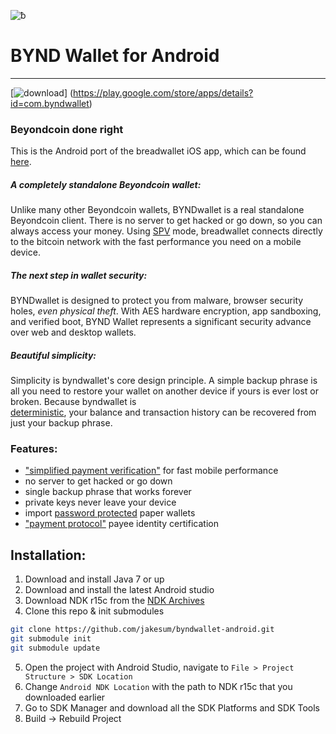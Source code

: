 ![ƀ](https://github.com/beyondcoin-project/beyondcoin/blob/master/share/pixmaps/bitcoin256.png) 
# BYND Wallet for Android
----------------------------------

[![download](/images/icon-google-play.png)]
(https://play.google.com/store/apps/details?id=com.byndwallet)

### Beyondcoin done right

This is the Android port of the breadwallet iOS app, which can be found [here](https://github.com/breadwallet/breadwallet/).

##### A completely standalone Beyondcoin wallet:

Unlike many other Beyondcoin wallets, BYNDwallet is a real standalone Beyondcoin
client. There is no server to get hacked or go down, so you can always access
your money. Using
[SPV](https://en.bitcoin.it/wiki/Thin_Client_Security#Header-Only_Clients)
mode, breadwallet connects directly to the bitcoin network with the fast
performance you need on a mobile device.

##### The next step in wallet security:

BYNDwallet is designed to protect you from malware, browser security holes,
*even physical theft*. With AES hardware encryption, app sandboxing, and verified boot, BYND Wallet represents a significant security advance over
web and desktop wallets.

##### Beautiful simplicity:

Simplicity is byndwallet's core design principle. A simple backup phrase is
all you need to restore your wallet on another device if yours is ever lost or
broken.  Because byndwallet is  
[deterministic](https://github.com/bitcoin/bips/blob/master/bip-0032.mediawiki),
your balance and transaction history can be recovered from just your backup
phrase.

### Features:

- ["simplified payment verification"](https://github.com/bitcoin/bips/blob/master/bip-0037.mediawiki) for fast mobile performance
- no server to get hacked or go down
- single backup phrase that works forever
- private keys never leave your device
- import [password protected](https://github.com/bitcoin/bips/blob/master/bip-0038.mediawiki) paper wallets
- ["payment protocol"](https://github.com/bitcoin/bips/blob/master/bip-0070.mediawiki) payee identity certification

## Installation:
1. Download and install Java 7 or up
2. Download and install the latest Android studio
3. Download NDK r15c from the [NDK Archives](https://developer.android.com/ndk/downloads/older_releases.html)
4. Clone this repo & init submodules
```bash
git clone https://github.com/jakesum/byndwallet-android.git
git submodule init
git submodule update
```
5. Open the project with Android Studio, navigate to `File > Project Structure > SDK Location`
6. Change `Android NDK Location` with the path to NDK r15c that you downloaded earlier
7. Go to SDK Manager and download all the SDK Platforms and SDK Tools
9. Build -> Rebuild Project
